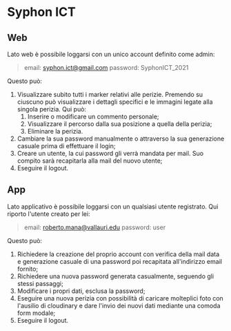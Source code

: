 # Syphon ICT

## Web

Lato web è possibile loggarsi con un unico account definito come admin:
> email:    syphon.ict@gmail.com
> password: SyphonICT_2021

Questo può:
1. Visualizzare subito tutti i marker relativi alle perizie. Premendo su ciuscuno può visualizzare i  dettagli specifici e le immagini legate alla singola perizia. Qui può:
    1. Inserire o modificare un commento personale;
    2. Visualizzare il percorso dalla sua posizione a quella della perizia;
    3. Eliminare la perizia.
2. Cambiare la sua password manualmente o attraverso la sua generazione casuale prima di effettuare il login;
3. Creare un utente, la cui password gli verrà mandata per mail. Suo compito sarà recapitarla alla mail del nuovo utente;
4. Eseguire il logout.

## App

Lato applicativo è possibile loggarsi con un qualsiasi utente registrato. Qui riporto l'utente creato per lei:
> email:    roberto.mana@vallauri.edu
  password: user

Questo può:
1. Richiedere la creazione del proprio account con verifica della mail data e generazione casuale di una password poi recapitata all'indirizzo email fornito;
2. Richiedere una nuova password generata casualmente, seguendo gli stessi passaggi;
3. Modificare i propri dati, esclusa la password;
4. Eseguire una nuova perizia con possibilità di caricare molteplici foto con l'ausilio di cloudinary e dare l'invio dei nuovi dati mediante una comoda form modale;
5. Eseguire il logout.
